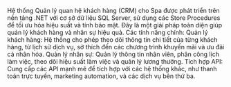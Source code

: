 
Hệ thống Quản lý quan hệ khách hàng (CRM) cho Spa được phát triển trên nền tảng .NET với cơ sở dữ liệu SQL Server, sử dụng các Store Procedures để tối ưu hóa hiệu suất và tính bảo mật. Đây là một giải pháp toàn diện giúp quản lý khách hàng và nhân sự hiệu quả.
Các tính năng chính:
Quản lý khách hàng: Hệ thống cho phép theo dõi thông tin chi tiết của từng khách hàng, từ lịch sử dịch vụ, sở thích đến các chương trình khuyến mãi và ưu đãi cá nhân hóa.
Quản lý nhân sự: Quản lý thông tin nhân viên, phân công lịch làm việc, theo dõi hiệu suất làm việc và quản lý lương thưởng.
Tích hợp API: Cung cấp các API mạnh mẽ để tích hợp với các hệ thống khác, như thanh toán trực tuyến, marketing automation, và các dịch vụ bên thứ ba.

